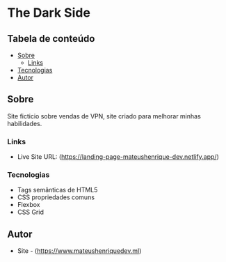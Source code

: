 # The Dark Side

## Tabela de conteúdo

- [Sobre](#Sobre)
  - [Links](#links)
- [Tecnologias](#tecnologias)
- [Autor](#autor)

## Sobre

Site ficticio sobre vendas de VPN, site criado para melhorar minhas habilidades.

### Links

- Live Site URL: (https://landing-page-mateushenrique-dev.netlify.app/)

### Tecnologias

- Tags semânticas de HTML5
- CSS propriedades comuns
- Flexbox
- CSS Grid

## Autor

- Site - (https://www.mateushenriquedev.ml)

